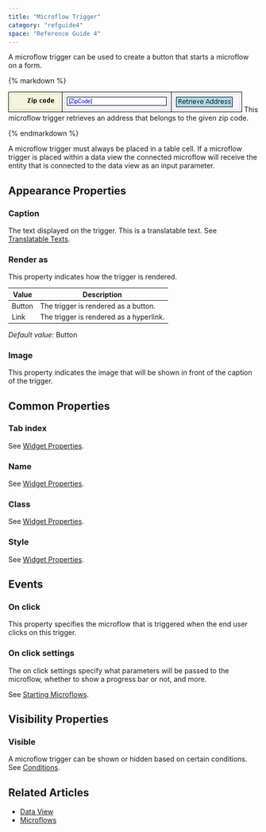 ```yaml
---
title: "Microflow Trigger"
category: "refguide4"
space: "Reference Guide 4"
---
```

A microflow trigger can be used to create a button that starts a microflow on a form.

<div class="alert alert-info">{% markdown %}

![](attachments/819203/917520.png)
This microflow trigger retrieves an address that belongs to the given zip code.

{% endmarkdown %}</div>

A microflow trigger must always be placed in a table cell. If a microflow trigger is placed within a data view the connected microflow will receive the entity that is connected to the data view as an input parameter.

## Appearance Properties

### Caption

The text displayed on the trigger. This is a translatable text. See [Translatable Texts](translatable-texts).

### Render as

This property indicates how the trigger is rendered.

| Value | Description |
| --- | --- |
| Button | The trigger is rendered as a button. |
| Link | The trigger is rendered as a hyperlink. |

_Default value:_ Button

### Image

This property indicates the image that will be shown in front of the caption of the trigger.

## Common Properties

### Tab index

See [Widget Properties](widget-properties).

### Name

See [Widget Properties](widget-properties).

### Class

See [Widget Properties](widget-properties).

### Style

See [Widget Properties](widget-properties).

## Events

### On click

This property specifies the microflow that is triggered when the end user clicks on this trigger.

### On click settings

The on click settings specify what parameters will be passed to the microflow, whether to show a progress bar or not, and more.

See [Starting Microflows](starting-microflows).

## Visibility Properties

### Visible

A microflow trigger can be shown or hidden based on certain conditions. See [Conditions](conditions).

## Related Articles

*   [Data View](data-view)
*   [Microflows](microflows)
